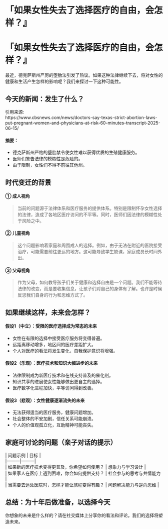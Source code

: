 # 「如果女性失去了选择医疗的自由，会怎样？』

<h1>「如果女性失去了选择医疗的自由，会怎样？』</h1>
<p>最近，德克萨斯州严厉的堕胎法引发了热议。如果这种法律继续下去，将对女性的健康和生活产生怎样的影响呢？我们来探讨一下这种可能性。</p>
<h2>今天的新闻：发生了什么？</h2>
<p>引用来源:<br />
https://www.cbsnews.com/news/doctors-say-texas-strict-abortion-laws-put-pregnant-women-and-physicians-at-risk-60-minutes-transcript-2025-06-15/</p>
<h4>摘要：</h4>
<ul>
<li>德克萨斯州严格的堕胎禁令使女性难以获得优质的生殖健康服务。</li>
<li>医师们警告法律的模糊性是危险的。</li>
<li>由于限制，女性们不得不前往其他州。</li>
</ul>
<h2>时代变迁的背景</h2>
<h4>① 成人视角</h4>
<blockquote>
<p>当前的问题源于法律体系和医疗服务的提供体系。特别是限制怀孕女性选择的法律，造成了各地区医疗访问的不平等。同时，医师们因法律的模糊性处于风险之中。</p>
</blockquote>
<h4>② 儿童视角</h4>
<blockquote>
<p>这个问题影响着家庭和周围成人的选择。例如，由于无法在附近的医院接受治疗，可能需要前往更远的地方。这可能导致学生缺课，家庭成员长时间外出。</p>
</blockquote>
<h4>③ 父母视角</h4>
<blockquote>
<p>作为父母，如何教导孩子们关于健康和选择自由是一个问题。我们不能等待法律的改变，而是要收集信息，让孩子们对自己的身体有了解。也许是时候反思我们自身的行为和思维方式了。</p>
</blockquote>
<h2>如果继续这样，未来会怎样？</h2>
<h4>假设1（中立）：受限的医疗选择成为常态的未来</h4>
<ul>
<li>女性在有限的选择中接受医疗服务将变得普遍。</li>
<li>远距离移动增多，地区间的医疗差距扩大。</li>
<li>个人对医疗的看法将发生变化，自我保护意识将增强。</li>
</ul>
<h4>假设2（乐观）：医疗技术和知识大幅进步的未来</h4>
<ul>
<li>法律限制成为新医疗技术和在线支持普及的催化剂。</li>
<li>知识共享的进展使女性能够做出更自主的选择。</li>
<li>医疗数字化进程加快，平等访问得到改善。</li>
</ul>
<h4>假设3（悲观）：女性健康逐渐流失的未来</h4>
<ul>
<li>无法获得适当的医疗服务，健康问题增加。</li>
<li>社会整体的不安加剧，信任关系可能崩溃。</li>
<li>个人的价值观孤立化，互助精神可能丧失。</li>
</ul>
<h2>家庭可讨论的问题（亲子对话的提示）</h2>
<p>| 问题示例 | 目标 |<br />
|———|———|<br />
| 如果新的医疗技术变得更普及，你希望如何使用？ | 想象力与学习设计 |<br />
| 如果家人在医疗上遇到困难，你会如何提供支持？ | 社会参与的思考与共情能力 |<br />
| 当需要去远处医院时，怎样才能让旅程变得有趣？ | 问题解决能力与逆向思维 |</p>
<h2>总结：为十年后做准备，以选择今天</h2>
<p>你想象的未来是什么样的？请在社交媒体上分享你的看法和评论。我们的选择将塑造未来。</p>

